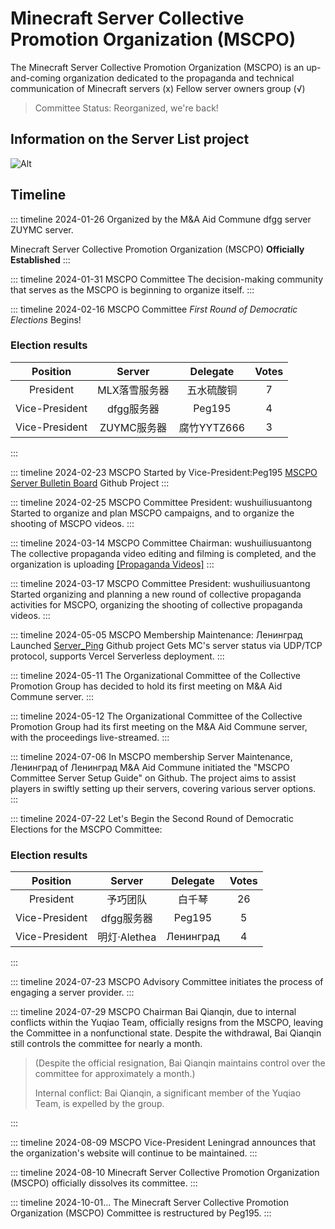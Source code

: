 # Minecraft Server Collective Promotion Organization (MSCPO)

The Minecraft Server Collective Promotion Organization (MSCPO) is an up-and-coming organization dedicated to the propaganda and technical communication of Minecraft servers (x) Fellow server owners group (√)

> Committee Status: Reorganized, we're back!

## Information on the Server List project

![Alt](https://repobeats.axiom.co/api/embed/40f1d6f2bafcf731a005ddad0f4a0178ce8e6c46.svg "Repobeats analytics image")

## Timeline

::: timeline 2024-01-26
Organized by the M&A Aid Commune dfgg server ZUYMC server.

Minecraft Server Collective Promotion Organization (MSCPO) **Officially Established**
:::

::: timeline 2024-01-31
MSCPO Committee The decision-making community that serves as the MSCPO is beginning to organize itself.
:::

::: timeline 2024-02-16
MSCPO Committee *First Round of Democratic Elections* Begins!

### Election results

| Position | Server | Delegate | Votes |
| :---: | :---: | :---: | :---: |
| President | MLX落雪服务器 | 五水硫酸铜 | 7 |
| Vice-President | dfgg服务器 | Peg195 | 4 |
| Vice-President | ZUYMC服务器 | 腐竹YYTZ666 | 3 |

:::

::: timeline 2024-02-23
MSCPO Started by Vice-President:Peg195 [MSCPO Server Bulletin Board](https://github.com/MSCPO/server-list) Github Project
:::

::: timeline 2024-02-25
MSCPO Committee President: wushuiliusuantong Started to organize and plan MSCPO campaigns, and to organize the shooting of MSCPO videos.
:::

::: timeline 2024-03-14
MSCPO Committee Chairman: wushuiliusuantong The collective propaganda video editing and filming is completed, and the organization is uploading [[Propaganda Videos]](https://www.bilibili.com/video/BV1oJ4m1879t/)
:::

::: timeline 2024-03-17
MSCPO Committee President: wushuiliusuantong Started organizing and planning a new round of collective propaganda activities for MSCPO, organizing the shooting of collective propaganda videos.
:::

::: timeline 2024-05-05
MSCPO Membership Maintenance: Ленинград Launched [Server_Ping](https://github.com/MSCPO/Server_Ping) Github project Gets MC's server status via UDP/TCP protocol, supports Vercel Serverless deployment.
:::

::: timeline 2024-05-11
The Organizational Committee of the Collective Promotion Group has decided to hold its first meeting on M&A Aid Commune server.
:::

::: timeline 2024-05-12
The Organizational Committee of the Collective Promotion Group had its first meeting on the M&A Aid Commune server, with the proceedings live-streamed.
:::

::: timeline 2024-07-06
In MSCPO membership Server Maintenance, Ленинград of Ленинград M&A Aid Commune initiated the "MSCPO Committee Server Setup Guide" on Github. The project aims to assist players in swiftly setting up their servers, covering various server options.
:::

::: timeline 2024-07-22
Let's Begin the Second Round of Democratic Elections for the MSCPO Committee:

### Election results

| Position | Server | Delegate | Votes |
| :---: | :---: | :---: | :---: |
| President | 予巧团队 | 白千琴 | 26 |
| Vice-President | dfgg服务器 | Peg195 | 5 |
| Vice-President | 明灯·Alethea | Ленинград | 4 |

:::

::: timeline 2024-07-23
MSCPO Advisory Committee initiates the process of engaging a server provider.
:::

::: timeline 2024-07-29
MSCPO Chairman Bai Qianqin, due to internal conflicts within the Yuqiao Team, officially resigns from the MSCPO, leaving the Committee in a nonfunctional state. Despite the withdrawal, Bai Qianqin still controls the committee for nearly a month.

>(Despite the official resignation, Bai Qianqin maintains control over the committee for approximately a month.) 
>
>Internal conflict: Bai Qianqin, a significant member of the Yuqiao Team, is expelled by the group.

:::

::: timeline 2024-08-09
MSCPO Vice-President Leningrad announces that the organization's website will continue to be maintained.
:::

::: timeline 2024-08-10
Minecraft Server Collective Promotion Organization (MSCPO) officially dissolves its committee.
:::

::: timeline 2024-10-01...
The Minecraft Server Collective Promotion Organization (MSCPO) Committee is restructured by Peg195.
:::
